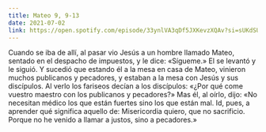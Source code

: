 ```yaml
---
title: Mateo 9, 9-13
date: 2021-07-02
link: https://open.spotify.com/episode/33ynlVA3qDf5JXKevzXQAv?si=sUKdSUS6RPu4-d3gkmFaqA&utm_source=copy-link&dl_branch=1
---
```

Cuando se iba de allí, al pasar vio Jesús a un hombre llamado Mateo, sentado en el despacho de impuestos, y le dice: «Sígueme.» El se levantó y le siguió. Y sucedió que estando él a la mesa en casa de Mateo, vinieron muchos publicanos y pecadores, y estaban a la mesa con Jesús y sus discípulos. Al verlo los fariseos decían a los discípulos: «¿Por qué come vuestro maestro con los publicanos y pecadores?» Mas él, al oírlo, dijo: «No necesitan médico los que están fuertes sino los que están mal. Id, pues, a aprender qué significa aquello de: Misericordia quiero, que no sacrificio. Porque no he venido a llamar a justos, sino a pecadores.»